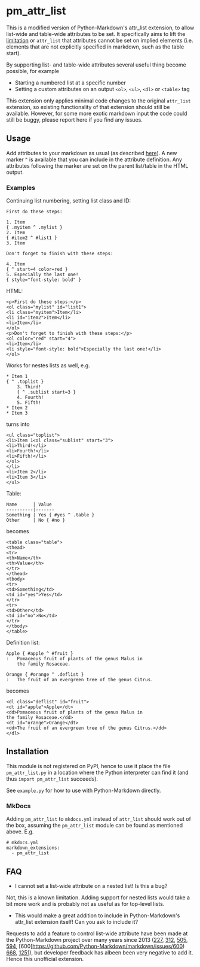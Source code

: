 # pm_attr_list

This is a modified version of Python-Markdown's
attr_list extension, to allow list-wide and table-wide attributes to
be set. It specifically aims to lift the [limitation](https://python-markdown.github.io/extensions/attr_list/#limitations)
or `attr_list` that attributes cannot be set on implied elements (i.e.
elements that are not explicitly specified in markdown, such as the table start).

By supporting list- and table-wide attributes several useful thing become possible, for example

* Starting a numbered list at a specific number
* Setting a custom attributes on an output `<ol>`, `<ul>`, `<dl>` or `<table>` tag

This extension only applies minimal code changes to the original `attr_list` extension,
so existing functionality of that extension should still be available.
However, for some more exotic markdown input the code could still be buggy, 
please report here if you find any issues.

## Usage

Add attributes to your markdown as usual (as described [here](https://python-markdown.github.io/extensions/attr_list)).
A new marker `^` is available that you can include in the attribute definition.
Any attributes following the marker are set on the parent list/table in the HTML output.

### Examples

Continuing list numbering, setting list class and ID:

```
First do these steps:
    
1. Item
{ .myitem ^ .mylist }
2. Item
{ #item2 ^ #list1 }
3. Item

Don't forget to finish with these steps:

4. Item
{ ^ start=4 color=red }
5. Especially the last one!
{ style="font-style: bold" }
```

HTML:

```
<p>First do these steps:</p>
<ol class="mylist" id="list1">
<li class="myitem">Item</li>
<li id="item2">Item</li>
<li>Item</li>
</ol>
<p>Don't forget to finish with these steps:</p>
<ol color="red" start="4">
<li>Item</li>
<li style="font-style: bold">Especially the last one!</li>
</ol>
```

Works for nestes lists as well, e.g.

```
* Item 1
{ ^ .toplist }
    3. Third!
    { ^ .sublist start=3 }
    4. Fourth!
    5. Fifth!
* Item 2
* Item 3
```

turns into

```
<ul class="toplist">
<li>Item 1<ol class="sublist" start="3">
<li>Third!</li>
<li>Fourth!</li>
<li>Fifth!</li>
</ol>
</li>
<li>Item 2</li>
<li>Item 3</li>
</ul>
```

Table:

```
Name      | Value 
----------|-------
Something | Yes { #yes ^ .table }
Other     | No { #no }
```

becomes

```
<table class="table">
<thead>
<tr>
<th>Name</th>
<th>Value</th>
</tr>
</thead>
<tbody>
<tr>
<td>Something</td>
<td id="yes">Yes</td>
</tr>
<tr>
<td>Other</td>
<td id="no">No</td>
</tr>
</tbody>
</table>
```

Definition list:

```
Apple { #apple ^ #fruit }
:   Pomaceous fruit of plants of the genus Malus in
    the family Rosaceae.

Orange { #orange ^ .deflist }
:   The fruit of an evergreen tree of the genus Citrus.
```

becomes

```
<dl class="deflist" id="fruit">
<dt id="apple">Apple</dt>
<dd>Pomaceous fruit of plants of the genus Malus in
the family Rosaceae.</dd>
<dt id="orange">Orange</dt>
<dd>The fruit of an evergreen tree of the genus Citrus.</dd>
</dl>
```

## Installation

This module is not registered on PyPI, hence to use it place the
file `pm_attr_list.py` in a location where the Python interpreter
can find it (and thus `import pm_attr_list` succeeds).

See `example.py` for how to use with Python-Markdown directly.

### MkDocs

Adding `pm_attr_list` to `mkdocs.yml` instead of `attr_list` should work out 
of the box, assuming the `pm_attr_list` module can be found as mentioned above. E.g.

```
# mkdocs.yml
markdown_extensions:
  - pm_attr_list
```

## FAQ

* I cannot set a list-wide attribute on a nested list! Is this a bug?

Not, this is a known limitation. Adding support for nested lists
would take a bit more work and is probably not as useful as for top-level lists.


* This would make a great addition to include in Python-Markdown's
attr_list extension itself! Can you ask to include it?

Requests to add a feature to control list-wide attribute
have been made at the Python-Markdown project over many years since 2013 
([227](https://github.com/Python-Markdown/markdown/issues/227), 
[312](https://github.com/Python-Markdown/markdown/issues/312),
[505](https://github.com/Python-Markdown/markdown/issues/505),
[594](https://github.com/Python-Markdown/markdown/issues/594),
[600[https://github.com/Python-Markdown/markdown/issues/600)
[668](https://github.com/Python-Markdown/markdown/issues/668), [1251](https://github.com/Python-Markdown/markdown/pull/1252)),
but developer feedback has albeen been very negative to add it. Hence this
unofficial extension.

